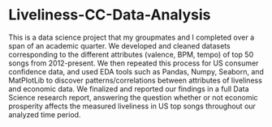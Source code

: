 # Liveliness-CC-Data-Analysis

This is a data science project that my groupmates and I completed over a span of an academic quarter. We developed and cleaned datasets corresponding to the different attributes (valence, BPM, tempo) of top 50 songs from 2012-present. 
We then repeated this process for US consumer confidence data, and used EDA tools such as Pandas, Numpy, Seaborn, and MatPlotLib to discover patterns/correlations between attributes of liveliness and economic data.
We finalized and reported our findings in a full Data Science research report, answering the question whether or not economic prosperity affects the measured liveliness in US top songs throughout our analyzed time period.
